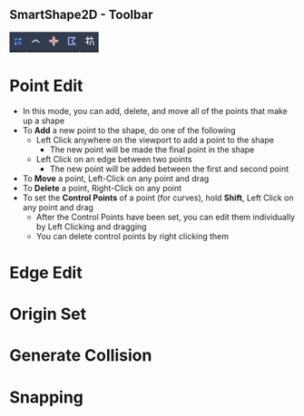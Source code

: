 SmartShape2D - Toolbar
---
![Toolbar Default State](./imgs/Toolbar-PointEdit.png)
# []( ./../assets/icon_curve_edit.svg ) Point Edit
- In this mode, you can add, delete, and move all of the points that make up a shape
- To **Add** a new point to the shape, do one of the following
  - Left Click anywhere on the viewport to add a point to the shape
    - The new point will be made the final point in the shape
  - Left Click on an edge between two points
    - The new point will be added between the first and second point
- To **Move** a point, Left-Click on any point and drag
- To **Delete** a point, Right-Click on any point
- To set the **Control Points** of a point (for curves), hold **Shift**, Left Click on any point and drag
  - After the Control Points have been set, you can edit them individually by Left Clicking and dragging
  - You can delete control points by right clicking them
# []( ./../assets/InterpLinear.svg ) Edge Edit
# []( ./../assets/icon_editor_position.svg ) Origin Set
# []( ./../assets/icon_collision_polygon_2d.svg ) Generate Collision
# []( ./../assets/icon_editor_snap.svg ) Snapping
